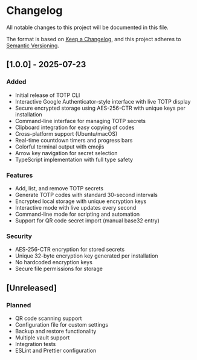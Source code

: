 # Changelog

All notable changes to this project will be documented in this file.

The format is based on [Keep a Changelog](https://keepachangelog.com/en/1.0.0/),
and this project adheres to [Semantic Versioning](https://semver.org/spec/v2.0.0.html).

## [1.0.0] - 2025-07-23

### Added
- Initial release of TOTP CLI
- Interactive Google Authenticator-style interface with live TOTP display
- Secure encrypted storage using AES-256-CTR with unique keys per installation
- Command-line interface for managing TOTP secrets
- Clipboard integration for easy copying of codes
- Cross-platform support (Ubuntu/macOS)
- Real-time countdown timers and progress bars
- Colorful terminal output with emojis
- Arrow key navigation for secret selection
- TypeScript implementation with full type safety

### Features
- Add, list, and remove TOTP secrets
- Generate TOTP codes with standard 30-second intervals
- Encrypted local storage with unique encryption keys
- Interactive mode with live updates every second
- Command-line mode for scripting and automation
- Support for QR code secret import (manual base32 entry)

### Security
- AES-256-CTR encryption for stored secrets
- Unique 32-byte encryption key generated per installation
- No hardcoded encryption keys
- Secure file permissions for storage

## [Unreleased]

### Planned
- QR code scanning support
- Configuration file for custom settings
- Backup and restore functionality
- Multiple vault support
- Integration tests
- ESLint and Prettier configuration

